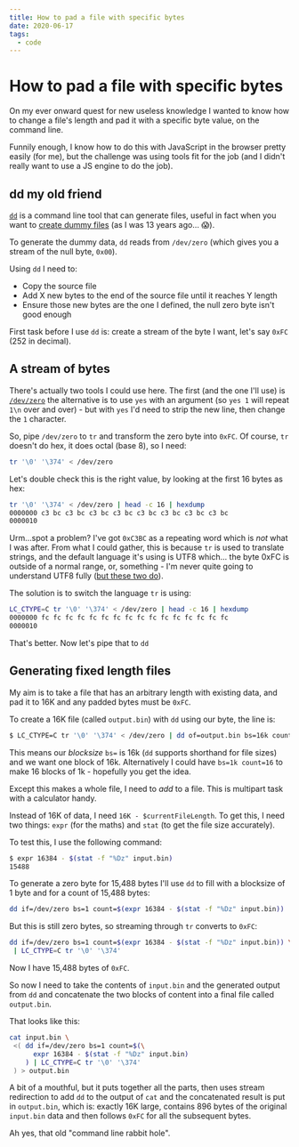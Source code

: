 ```yaml
---
title: How to pad a file with specific bytes
date: 2020-06-17
tags:
  - code
---
```


# How to pad a file with specific bytes

On my ever onward quest for new useless knowledge I wanted to know how to change a file's length and pad it with a specific byte value, on the command line.

Funnily enough, I know how to do this with JavaScript in the browser pretty easily (for me), but the challenge was using tools fit for the job (and I didn't really want to use a JS engine to do the job).

<!--more-->

## dd my old friend

[`dd`](https://manpage.me/?q=dd) is a command line tool that can generate files, useful in fact when you want to [create dummy files](https://remysharp.com/2007/10/29/delay-the-dom-ready-event-generate-a-dummy-file) (as I was 13 years ago… 😱).

To generate the dummy data, `dd` reads from `/dev/zero` (which gives you a stream of the null byte, `0x00`).

Using `dd` I need to:

- Copy the source file
- Add X new bytes to the end of the source file until it reaches Y length
- Ensure those new bytes are the one I defined, the null zero byte isn't good enough

First task before I use `dd` is: create a stream of the byte I want, let's say `0xFC` (252 in decimal).

## A stream of bytes

There's actually two tools I could use here. The first (and the one I'll use) is [`/dev/zero`](https://en.m.wikipedia.org/wiki/dev/zero) the alternative is to use `yes` with an argument (so `yes 1` will repeat `1\n` over and over) - but with `yes` I'd need to strip the new line, then change the `1` character.

So, pipe `/dev/zero` to `tr` and transform the zero byte into `0xFC`. Of course, `tr` doesn't do hex, it does octal (base 8), so I need:

```sh
tr '\0' '\374' < /dev/zero
```

Let's double check this is the right value, by looking at the first 16 bytes as hex:

```sh
tr '\0' '\374' < /dev/zero | head -c 16 | hexdump
0000000 c3 bc c3 bc c3 bc c3 bc c3 bc c3 bc c3 bc c3 bc
0000010
```

Urm…spot a problem? I've got `0xC3BC` as a repeating word which is _not_ what I was after. From what I could gather, this is because `tr` is used to translate strings, and the default language it's using is UTF8 which… the byte 0xFC is outside of a normal range, or, something - I'm never quite going to understand UTF8 fully ([but these two do](https://http203.libsyn.com/how-to-avoid-getting-utfd-by-text-encodings)).

The solution is to switch the language `tr` is using:

```sh
LC_CTYPE=C tr '\0' '\374' < /dev/zero | head -c 16 | hexdump
0000000 fc fc fc fc fc fc fc fc fc fc fc fc fc fc fc fc
0000010
```

That's better. Now let's pipe that to `dd`

## Generating fixed length files

My aim is to take a file that has an arbitrary length with existing data, and pad it to 16K and any padded bytes must be `0xFC`.

To create a 16K file (called `output.bin`) with `dd` using our byte, the line is:

```sh
$ LC_CTYPE=C tr '\0' '\374' < /dev/zero | dd of=output.bin bs=16k count=1
```

This means our _blocksize_ `bs=` is 16k (`dd` supports shorthand for file sizes) and we want one block of 16k. Alternatively I could have `bs=1k count=16` to make 16 blocks of 1k - hopefully you get the idea.

Except this makes a whole file, I need to _add_ to a file. This is multipart task with a calculator handy.

Instead of 16K of data, I need `16K - $currentFileLength`. To get this, I need two things: `expr` (for the maths) and `stat` (to get the file size accurately).

To test this, I use the following command:

```sh
$ expr 16384 - $(stat -f "%Dz" input.bin)
15488
```

To generate a zero byte for 15,488 bytes I'll use `dd` to fill with a blocksize of 1 byte and for a count of 15,488 bytes:

```sh
dd if=/dev/zero bs=1 count=$(expr 16384 - $(stat -f "%Dz" input.bin))
```

But this is still zero bytes, so streaming through `tr` converts to `0xFC`:

```sh
dd if=/dev/zero bs=1 count=$(expr 16384 - $(stat -f "%Dz" input.bin)) \
 | LC_CTYPE=C tr '\0' '\374'
```

Now I have 15,488 bytes of `0xFC`.

So now I need to take the contents of `input.bin` and the generated output from `dd` and concatenate the two blocks of content into a final file called `output.bin`.

That looks like this:

```sh
cat input.bin \
 <( dd if=/dev/zero bs=1 count=$(\
      expr 16384 - $(stat -f "%Dz" input.bin)
    ) | LC_CTYPE=C tr '\0' '\374'
 ) > output.bin
```

A bit of a mouthful, but it puts together all the parts, then uses stream redirection to add `dd` to the output of `cat` and the concatenated result is put in `output.bin`, which is: exactly 16K large, contains 896 bytes of the original `input.bin` data and then follows `0xFC` for all the subsequent bytes.

Ah yes, that old "command line rabbit hole".
